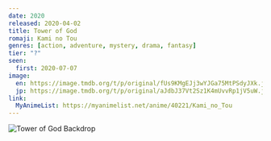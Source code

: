 ```yaml
---
date: 2020
released: 2020-04-02
title: Tower of God
romaji: Kami no Tou
genres: [action, adventure, mystery, drama, fantasy]
tier: "?"
seen:
  first: 2020-07-07
image:
  en: https://image.tmdb.org/t/p/original/fUs9KMgEJj3wYJGa75MtPSdyJXk.jpg
  jp: https://image.tmdb.org/t/p/original/aJdbJ37Vt2Sz1K4mUvvRp1jV5uW.jpg
link:
  MyAnimeList: https://myanimelist.net/anime/40221/Kami_no_Tou
---
```


![Tower of God Backdrop](https://image.tmdb.org/t/p/original/bkvkJyLqOk2ZbELDEukEAXEatrt.jpg)
